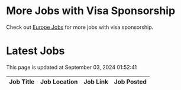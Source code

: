 # More Jobs with Visa Sponsorship

Check out [Europe Jobs](https://github.com/sureshparimi/europejobs#latest-jobs) for more jobs with visa sponsorship.

# Latest Jobs

This page is updated at September 03, 2024 01:52:41

| Job Title | Job Location | Job Link | Job Posted |
| --- | --- | --- | --- |
